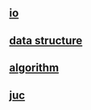 ## [io](docs/io.md)

## [data structure](docs/datastructure.md)

## [algorithm](docs/algorithm.md)

## [juc](docs/juc.md)